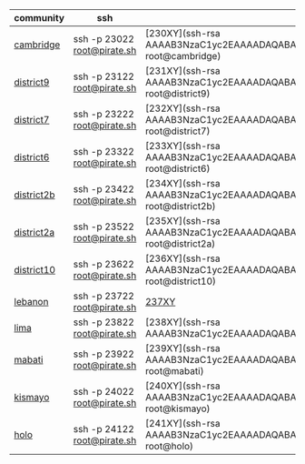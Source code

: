 community|ssh|key
---|---|---
[cambridge](http://pirate.ole.org:23084/apps/_design/bell/MyApp/index.html)|ssh -p 23022 root@pirate.sh|[230XY](ssh-rsa AAAAB3NzaC1yc2EAAAADAQABAAABAQDGu7TNqqo79FtY88596GDVQVca9ZsTPSMB5tMB1k1jJLRmJLZnKlF/sdsBM8pIbzNCEstpykJcJqWx6FykM5xR9+nIHm9qGbIVwvic87F5r7mkSWjCEbHCaBEXDodhdHZCAavXDaOKDj+Cd55cbVzhfXqwxRyPlc2Yc/V3cArcJDZLruMFNnYoFJOW7mLPoqn8/9ev1gXE7Moj9y4yLS+8ZKoQ2jJ/5HgmOQJiJw4m4NkU1pAfktoP1O1qOGUxlkoodoZhZ08udYexPaMMpMQDl1PYU2DCqpaBBcs9lWyY4JShAOsFF8v//EUp7kIqt4hSWFl10mImKsdb2WkRKooL root@cambridge)
[district9](http://pirate.ole.org:23184/apps/_design/bell/MyApp/index.html)|ssh -p 23122 root@pirate.sh|[231XY](ssh-rsa AAAAB3NzaC1yc2EAAAADAQABAAABAQCsLfcCswUjxBLFZnuTpfkeqVp1dH+fsliDBOtxByTY2/xflPy+Upy9XCUUyz7pWZl8PVMfO2m+4CocqT3RCBFe9rLpJ91KHu6fbq/scha8xXZehO8AHNoqHC2tNhELlq+YrHAqzlGBcrbeeoCJ8yByZgmdbh3G1NGRSGFX8UoCBrFGLnIegOvBLYphDlor+Gzf2PzUwuK2Q1voK3eY3C8gqfln4kZJIyKO9DZ5Hh+AZRtWUPLCZIm7VnCDrfw9VzBECP0G/67HXROrHWeLp8Z37gtJYT6VspNd+t0dMXWPsDAdOyefUzBOMzIqiSxeq9qUUbYNL8zm+6q9Qdx1a1gR root@district9)
[district7](http://pirate.ole.org:23284/apps/_design/bell/MyApp/index.html)|ssh -p 23222 root@pirate.sh|[232XY](ssh-rsa AAAAB3NzaC1yc2EAAAADAQABAAABAQC11DKh9SqJfzUVoPtmw2O/V+v7nJQR0WpZruSYmFjCOntnZFzE7FhF+LlGG29Vq2k6zuzL50u32YwX+z85jMoeAleCjEa5yhEeef5wZj7bFtexVG76Iktx3HLfmjSwnoQlSC25l4/jn4Z118/5Fb9+1sTPbbNjX70aFIW3KZNHED70ukUTVvvbdvqHVyEcohcAhKX6BnaPpwFPaEvRFY6z5+4SCxeC9F6SYvbAhXzdA7nQWyMfNseaj4ROHAEvgsCKH8V2ZvWOH2PCQ7/l0QUviNdB0jiwxPwNcZueKqovstcq4kSCqdBnsRpcZwnx5Itkp4lCb5O9z8LCkhEPireB root@district7)
[district6](http://pirate.ole.org:23384/apps/_design/bell/MyApp/index.html)|ssh -p 23322 root@pirate.sh|[233XY](ssh-rsa AAAAB3NzaC1yc2EAAAADAQABAAABAQC0gqBOp6HL6G1eX+MoAK+/+wZTJkEdmegN/+eet21EhiafV1igTdLwRCzqPJzeeDQDjP0jXmNdKscH7IEgcqmfAzmvR2Qr51R8EkpBgaAxB1PN7ZMNhOETb9srx2gr/B3ZqbjJ7/jQ0hvcxPNOYBCA+b/wdsKRCsLb3FgQmomq3MQfx+ppyXKRXGnOpjlH51i86Y5O36Uv9gnzrCpD4HuJp3oPiyTXCioOrC+uI7i8LhXEQ5SkjuoWeGzROweB6WTii6UQJOS+u/UrfxdYBm9SqCeD7F3Pfq3FQIeiaEplknwyUMxIJ5wB8EUPcTGDSScR2xb6NF8Cv9zBkZjVwxM9 root@district6)
[district2b](http://pirate.ole.org:23484/apps/_design/bell/MyApp/index.html)|ssh -p 23422 root@pirate.sh|[234XY](ssh-rsa AAAAB3NzaC1yc2EAAAADAQABAAABAQDQ090zhP/IjVWxCA3ojzKu8BBjA47fn69LmFONk4UR8kT1bBHI+3jS8wStx49Mj+OaeWCbkWjdCwbpj1pYR7TOQwORkmjoDBtasokCaypMrZS5uCPrreDWGQSLxdnxN4T9ZdHwFeWe/DtXzcXXVH1ePDH+6Qh+5OL1repbA4nGIxJ0HYB9LB8H6Eg5shHD9euyeGlG80y1ZOdNVZNkO8JFN+qJMqYwgHqegByl4KYMYTOmd3+XIwzY6OTwa+2AdoLqkcHdur8lbL3hhCHk1TcOiTgIL7MYzLGcFW3GNHqlaFzMkkKQHtNsiCs+2SzxfjfBa8C4OIcJFmqwkpI7tfDF root@district2b)
[district2a](http://pirate.ole.org:23584/apps/_design/bell/MyApp/index.html)|ssh -p 23522 root@pirate.sh|[235XY](ssh-rsa AAAAB3NzaC1yc2EAAAADAQABAAABAQCm0rybnF5yosNMpvV62W9t0ghEm6VvH18vqkwM4pYdt/RF036+GDpXX2WT9vnjCwEbCvktH2QYou9DI/sG/lyZmwgrqjh5qsn0TYnHChWksu7dpcHEVJ1reBPIcCFDTlhjRCXxhwSjqPm7m3e7SAGAcS7KuCfB+iM/xYs6tyDtJG+aZhR7Q6svhgENw4g8DdFhgS1rKJM5pKdQ9p7HgD/3Vbe7ZSL2fpZ7N36lEeE1Ijk1DOMisa6YEs7izrlkivN8mynmveAbH0TaWZjfqgZiDdewjQ9VdaWShIBViLlfBKBOaq/DGxvVaU6j03WdKHOM0vABMhND/d0F/clPdVxL root@district2a)
[district10](http://pirate.ole.org:23684/apps/_design/bell/MyApp/index.html)|ssh -p 23622 root@pirate.sh|[236XY](ssh-rsa AAAAB3NzaC1yc2EAAAADAQABAAABAQDMSKzvrcrL3k43WmuUH4ESbGmxVlokdXvFMokxwa3ixrEIBG2EDnXCNuPevG5FmVFchBudPtU9nKMDihKMU4SWsdgBYwYYI0fT9eSSDQ63tjPT9ewpVEOQSuK7b9xuFoC7rvmSFurS8x81TWoYIN6XQlDifj7aQ4SVcjwsU2OpgerDjByIZaQYQW0wg5jF2R2SYhh9+ns7YJ9P+2k8HV6hJDibTkFMNgs9yXQuwOUKpDSFDhXlGBkZHHDxEexkOwDMpvbYcFYw09aGMcI/M1g0TVk50K1Mhrf3v44OJrFdSQLRRCt2whg6XbQ6/MWPOyIegGfTVbnDD7axfxyUyk09 root@district10)
[lebanon](http://pirate.ole.org:23784/apps/_design/bell/MyApp/index.html)|ssh -p 23722 root@pirate.sh|[237XY](placeholder)
[lima](http://pirate.ole.org:23884/apps/_design/bell/MyApp/index.html)|ssh -p 23822 root@pirate.sh|[238XY](ssh-rsa AAAAB3NzaC1yc2EAAAADAQABAAABAQCvjxJV5hOjjNq2Xg8PURWrzG3sb8QDPBqo9K+xaLPkRK/jbB5NSRzm17Im6RNd/TGH8WK3aJb43qcUHPBafvAYyLA44BTTS7RPCbFcvQ+O+scojK+HZHyo3h5LtAHVcyo8GJ80JuCirPI6Z/1lJdmtui1PAp6iLbiXM1+N7a2fsM9hE5ta7OD8YhvKPImnPz3U9P6DJCil9nIfcu6j6ZqLu2QM7nuG+9knvVOWwB7ES/AH36ffpPx0t57A9hrJwXpVbV/KdTivjGYvaueeT+dwVg7Lu2wrdCm/npWrVupFxFP5PGlLVB1S92ifF6/yP/jS/Ap6CZybndltPzyfmJTf root@lima)
[mabati](http://pirate.ole.org:23984/apps/_design/bell/MyApp/index.html)|ssh -p 23922 root@pirate.sh|[239XY](ssh-rsa AAAAB3NzaC1yc2EAAAADAQABAAABAQDUfrvsJEJ4tZtHuB3pyJxWA8SJPKkjtYFnryNVAzpYcT3RXyWJ36yAaTT09r9l/AFtCkQLivXVmUtm2WpFJ49/1hkTnFn+LfrjR+1dzTbquhFA+nYNHAK4tPVMN9wk0YVNoLWFKMvv+BNjW3WyNBL8Xs0IYFxWkpMkPRZVWpb2R7Jcp8sm20FUz+7c2JhGpeAx/m1h9C6olALzfpj8CQJVNorke9sKGZyOqIPpEyukQfdlW4U0F38IKPszaedh/lqPTanTmECWMV/GrTJbr2KcXcYi3HE+Yw5WUe6AWKRGJsZ6Si1DkwS1BGS7ZrOOX76Tr1X5r7BV24H9EHgblqMn root@mabati)
[kismayo](http://pirate.ole.org:24084/apps/_design/bell/MyApp/index.html)|ssh -p 24022 root@pirate.sh|[240XY](ssh-rsa AAAAB3NzaC1yc2EAAAADAQABAAABAQCol4ZrUqKQVP55tGDQF2nnBJhcDFqZdQom55e9JEPzpUZfPdPj2HqbtNTJSokRRGcvwi7PKFYe11ZmvE/1VPmhusAs9FB/Mt0AKivTRxGTKA8wq+RR/o2Oem8Le1mKC83p2cQpxpoT9Gwqbl1VDeByMs0f1TkfhegeLSdYvXhxwEpcLhwHJBdUlvW7YcXWDjFN4NGEJDlwl9L9o9A02TaC4arbB+WTubiOo/qalgjs1MtP8PUghMwx/LFjpvzeqO2aciGWAZJk5GEZInGoq+UrOkAun5u9U46qa+upSUuqb9+D6E1il7IBdJC7pXO4azZhyIyuLRDhkX1gALX0bt3t root@kismayo)
[holo](http://pirate.ole.org:24184/apps/_design/bell/MyApp/index.html)|ssh -p 24122 root@pirate.sh|[241XY](ssh-rsa AAAAB3NzaC1yc2EAAAADAQABAAABAQDqnp77tt/YNh+hw+X26CNNpz3+9pORV9J2xW4DtvHCeSBeA5/nKDenGyhjsiFwtbpffz4CmSyNtOQ6LqXKB0H0hebOX7CSpYgnDFaV6rmwVm6Mgayspvk6yVsOciyZnsArTj8IEKbpk5yyXYk0AeWZMmT6FGL83GZBfvvxHp9dTPeHOStFDpSMPGXpai4wgwCPpjTRFUB7pMW/+cbKw8IfhmlIrMA+3Lyqv8+8xzcVqKAkf2BuANivT2FratqaRqZs02sMrVHDd5AlwA/FapdemUWMIx5lC6kyIXaStctUQaPa+HpXyXlyERZffO3pWq3o+sB0XAvsXnMKm8yjmRMX root@holo)
